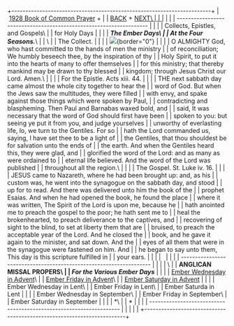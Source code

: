 +-----------------------------------------------------------------------+
|  [1928 Book of Common Prayer](../index.html) +                        |
| [BACK](dedication.html) + [NEXT\                                      |
| ](rogationdays.html)                                                  |
|                                                                       |
| -------------------------------------------------------------------   |
|                                                                       |
| Collects, Epistles, and Gospels\                                      |
| for Holy Days                                                         |
|                                                                       |
| ***The Ember Days\                                                    |
| At the Four Seasons.***\                                              |
| \                                                                     |
| The Collect.                                                          |
|                                                                       |
| ![](http://stats.superstats.com/b/ss/DAVIDMCMANNES/1){border="0"}     |
|                                                                       |
| O ALMIGHTY God, who hast committed to the hands of men the ministry   |
| of reconciliation; We humbly beseech thee, by the inspiration of thy  |
| Holy Spirit, to put it into the hearts of many to offer themselves    |
| for this ministry; that thereby mankind may be drawn to thy blessed   |
| kingdom; through Jesus Christ our Lord. Amen.\                        |
|                                                                       |
| For the Epistle. Acts xiii. 44.                                       |
|                                                                       |
| THE next sabbath day came almost the whole city together to hear the  |
| word of God. But when the Jews saw the multitudes, they were filled   |
| with envy, and spake against those things which were spoken by Paul,  |
| contradicting and blaspheming. Then Paul and Barnabas waxed bold, and |
| said, It was necessary that the word of God should first have been    |
| spoken to you: but seeing ye put it from you, and judge yourselves    |
| unworthy of everlasting life, lo, we turn to the Gentiles. For so     |
| hath the Lord commanded us, saying, I have set thee to be a light of  |
| the Gentiles, that thou shouldest be for salvation unto the ends of   |
| the earth. And when the Gentiles heard this, they were glad, and      |
| glorified the word of the Lord: and as many as were ordained to       |
| eternal life believed. And the word of the Lord was published         |
| throughout all the region.\                                           |
|                                                                       |
| The Gospel. St. Luke iv. 16.                                          |
|                                                                       |
| JESUS came to Nazareth, where he had been brought up: and, as his     |
| custom was, he went into the synagogue on the sabbath day, and stood  |
| up for to read. And there was delivered unto him the book of the      |
| prophet Esaias. And when he had opened the book, he found the place   |
| where it was written, The Spirit of the Lord is upon me, because he   |
| hath anointed me to preach the gospel to the poor; he hath sent me to |
| heal the brokenhearted, to preach deliverance to the captives, and    |
| recovering of sight to the blind, to set at liberty them that are     |
| bruised, to preach the acceptable year of the Lord. And he closed the |
| book, and he gave it again to the minister, and sat down. And the     |
| eyes of all them that were in the synagogue were fastened on him. And |
| he began to say unto them, This day is this scripture fulfilled in    |
| your ears.                                                            |
|                                                                       |
|                                                                       |
|                                                                       |
| -------------------------------------------------------------------   |
|                                                                       |
| \                                                                     |
| **ANGLICAN MISSAL PROPERS\                                            |
| *For the Various Ember Days***                                        |
|                                                                       |
| [Ember Wednesday in Advent](Missal/AdventEmberWednesday.html)\        |
| [Ember Friday in Advent](Missal/AdventEmberFriday.html)\              |
| [Ember Saturday in Advent](Missal/AdventEmberSaturday.html)           |
|                                                                       |
| Ember Wednesday in Lent\                                              |
| Ember Friday in Lent\                                                 |
| Ember Saturda in Lent                                                 |
|                                                                       |
| Ember Wednesday in September\                                         |
| Ember Friday in September\                                            |
| Ember Saturday in September                                           |
|                                                                       |
| *\                                                                    |
| *                                                                     |
|                                                                       |
| -------------------------------------------------------------------   |
|                                                                       |
| [](http://www.episcopalnet.org/DBS/DOR.html)                          |
+-----------------------------------------------------------------------+
